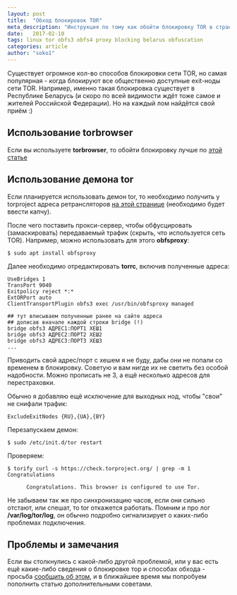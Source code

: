 ```yaml
---
layout: post
title:  "Обход блокировок TOR"
meta_description: "Инструкция по тому как обойти блокировку TOR в странах где закрыты все exit-ноды сети"
date:   2017-02-10
tags: linux tor obfs3 obfs4 proxy blocking belarus obfuscation
categories: article
author: "soko1"
---
```


Существует огромное кол-во способов блокировки сети TOR, но самая популярная - когда блокируют все общественно доступные exit-ноды сети TOR. Например, именно такая блокировка существует в Республике Беларусь (и скоро по всей видимости ждёт тоже самое и жителей Российской Федерации). Но на каждый лом найдётся свой приём :)

## Использование torbrowser

Если вы используете **torbrowser**, то обойти блокировку лучше по [этой статье](https://cryptopunks.org/article/how+to+unblock+tor+through+torbrowser/) 

## Использование демона tor

Если планируется использовать демон tor, то необходимо получить у torproject адреса ретрансляторов <a href="https://bridges.torproject.org/bridges?transport=obfs3" target="_blank">на этой странице</a> (необходимо будет ввести капчу).

После чего поставить прокси-сервер, чтобы обфусцировать (замаскировать) передаваемый трафик (скрыть, что используется сеть TOR). Например, можно использовать для этого **obfsproxy**:

```
$ sudo apt install obfsproxy
```

Далее необходимо отредактировать **torrc**, включив полученные адреса:

```
UseBridges 1
TransPort 9040
Exitpolicy reject *:*
ExtORPort auto
ClientTransportPlugin obfs3 exec /usr/bin/obfsproxy managed

## тут вписываем полученные ранее на сайте адреса
## дописав вначале каждой строки bridge (!)
bridge obfs3 АДРЕС1:ПОРТ1 ХЕШ1
bridge obfs3 АДРЕС2:ПОРТ2 ХЕШ2
bridge obfs3 АДРЕС3:ПОРТ3 ХЕШ3
...
```

Приводить свой адрес/порт с хешем я не буду, дабы они не попали со временем в блокировку. Советую и вам нигде их не светить без особой надобности. Можно прописать не 3, а ещё несколько адресов для перестраховки.


Обычно я добавляю ещё исключение для выходных нод, чтобы "свои" не снифали трафик:

```
ExcludeExitNodes {RU},{UA},{BY}
```

Перезапускаем демон:

```
$ sudo /etc/init.d/tor restart
```

Проверяем:

```
$ torify curl -s https://check.torproject.org/ | grep -m 1 Congratulations

      Congratulations. This browser is configured to use Tor.
```

Не забываем так же про синхронизацию часов, если они сильно отстают, или спешат, то tor откажется работать. Помним и про лог **/var/log/tor/log**, он обычно подробно сигнализирует о каких-либо проблемах подключения.

## Проблемы и замечания

Если вы столкнулись с какой-либо другой проблемой, или у вас есть ещё какие-либо сведения о блокировке тор и способах обхода - просьба [сообщить об этом](/contacts), и в ближайшее время мы попробуем пополнить статью дополнительными советами.

